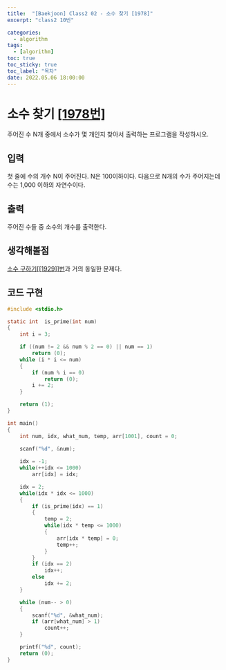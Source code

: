 ```yaml
---
title:  "[Baekjoon] Class2 02 - 소수 찾기 [1978]"
excerpt: "class2 10번"

categories:
  - algorithm
tags:
  - [algorithm]
toc: true
toc_sticky: true
toc_label: "목차"
date: 2022.05.06 18:00:00
---
```


# 소수 찾기 [[1978번]](https://www.acmicpc.net/problem/1978)
주어진 수 N개 중에서 소수가 몇 개인지 찾아서 출력하는 프로그램을 작성하시오.    

## 입력
첫 줄에 수의 개수 N이 주어진다. N은 100이하이다. 다음으로 N개의 수가 주어지는데 수는 1,000 이하의 자연수이다.    

## 출력
주어진 수들 중 소수의 개수를 출력한다.    

## 생각해볼점
[소수 구하기[[1929]]번](https://sueshinkr.github.io/algorithm/class2_09/)과 거의 동일한 문제다.    

## 코드 구현
```c
#include <stdio.h>

static int	is_prime(int num)
{
	int	i = 3;

	if ((num != 2 && num % 2 == 0) || num == 1)
		return (0);
	while (i * i <= num)
	{
		if (num % i == 0)
			return (0);
		i += 2;
	}

	return (1);
}

int main()
{
	int	num, idx, what_num, temp, arr[1001], count = 0;

	scanf("%d", &num);
	
	idx = -1;
	while(++idx <= 1000)
		arr[idx] = idx;

	idx = 2;
	while(idx * idx <= 1000)
	{
		if (is_prime(idx) == 1)
		{
			temp = 2;
			while(idx * temp <= 1000)
			{
				arr[idx * temp] = 0;
				temp++;
			}
		}
		if (idx == 2)
			idx++;
		else
			idx += 2;
	}

	while (num-- > 0)
	{
		scanf("%d", &what_num);
		if (arr[what_num] > 1)
			count++;
	}

	printf("%d", count);
	return (0);
}
```
